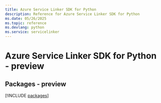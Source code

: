 ```yaml
---
title: Azure Service Linker SDK for Python
description: Reference for Azure Service Linker SDK for Python
ms.date: 05/26/2025
ms.topic: reference
ms.devlang: python
ms.service: servicelinker
---
```

# Azure Service Linker SDK for Python - preview
## Packages - preview
[!INCLUDE [packages](service-linker-index.md)]